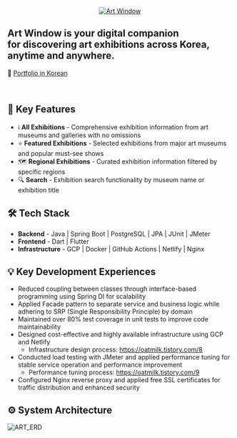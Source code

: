 <p align="center">
  <a href="https://art-window.com" target="_blank">
    <img src="https://github.com/user-attachments/assets/624affcc-6cd9-48b0-a28e-a8f22559f27f" alt="Art Window"/>
  </a>

<h2 align="left">Art Window is your digital companion<br/>for discovering art exhibitions across Korea, anytime and anywhere.</h1>
<p align="left">📔 <a href="https://busy-gym-3aa.notion.site/Art-Window-11c04376057580db9512e926a9027e64?pvs=4" target="_blank">Portfolio in Korean</a></p>
<br/>

## 🔑 Key Features
* ℹ️ **All Exhibitions** - Comprehensive exhibition information from art museums and galleries with no omissions
* ⭐️ **Featured Exhibitions** - Selected exhibitions from major art museums and popular must-see shows
* 🗺️ **Regional Exhibitions** - Curated exhibition information filtered by specific regions
* 🔍 **Search** - Exhibition search functionality by museum name or exhibition title

## 🛠️ Tech Stack
* **Backend** - Java | Spring Boot | PostgreSQL | JPA | JUnit | JMeter
* **Frontend** - Dart | Flutter
* **Infrastructure** - GCP | Docker | GitHub Actions | Netlify | Nginx

## 💡 Key Development Experiences
* Reduced coupling between classes through interface-based programming using Spring DI for scalability
* Applied Facade pattern to separate service and business logic while adhering to SRP (Single Responsibility Principle) by domain
* Maintained over 80% test coverage in unit tests to improve code maintainability
* Designed cost-effective and highly available infrastructure using GCP and Netlify
  * Infrastructure design process: https://oatmilk.tistory.com/8
* Conducted load testing with JMeter and applied performance tuning for stable service operation and performance improvement
  * Performance tuning process: https://oatmilk.tistory.com/9 
* Configured Nginx reverse proxy and applied free SSL certificates for traffic distribution and enhanced security

## ⚙️ System Architecture
![ART_ERD](https://github.com/user-attachments/assets/16d47b8b-69f2-42c6-9ab5-b4ae3a1a773d)
